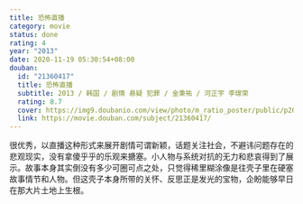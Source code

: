 ```yaml
---
title: 恐怖直播
category: movie
status: done
rating: 4
year: "2013"
date: 2020-11-19 05:30:54+08:00
douban:
  id: "21360417"
  title: 恐怖直播
  subtitle: 2013 / 韩国 / 剧情 悬疑 犯罪 / 金秉祐 / 河正宇 李璟荣
  rating: 8.7
  cover: https://img9.doubanio.com/view/photo/m_ratio_poster/public/p2016930906.jpg
  link: https://movie.douban.com/subject/21360417/
---
```


很优秀，以直播这种形式来展开剧情可谓新颖，话题关注社会，不避讳问题存在的悲观现实，没有拿傻乎乎的乐观来搪塞。小人物与系统对抗的无力和悲哀得到了展示。故事本身其实倒没有多少可圈可点之处，只觉得稀里糊涂像是往壳子里在硬塞故事情节和人物。但这壳子本身所带的关怀、反思正是发光的宝物，企盼能够早日在那大片土地上生根。
